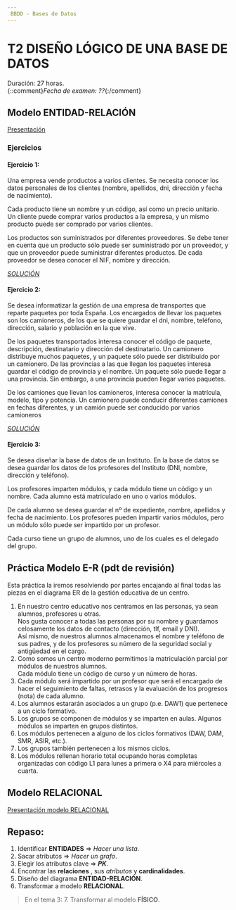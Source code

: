 ```yaml
---
 BBDD - Bases de Datos
---
```


# T2 DISEÑO LÓGICO DE UNA BASE DE DATOS

Duración: 27 horas. \
{::comment}*Fecha de examen: ??*{:/comment}

## Modelo ENTIDAD-RELACIÓN
[Presentación](https://moodle.educarex.es/iescastelarfp/course/view.php?id=128)

### Ejercicios
#### Ejercicio 1:
Una empresa vende productos a varios clientes. Se necesita conocer los datos personales  de  los  clientes  (nombre,  apellidos,  dni,  dirección  y  fecha  de nacimiento).

Cada  producto  tiene  un  nombre  y  un  código,  así  como  un  precio  unitario.  Un cliente puede comprar varios productos a la empresa, y un mismo producto puede ser comprado por varios clientes.

Los  productos  son  suministrados  por  diferentes  proveedores.  Se  debe  tener  en  cuenta que un producto sólo puede ser suministrado por un proveedor, y que un  proveedor  puede  suministrar  diferentes  productos.  De  cada  proveedor  se  desea conocer el NIF, nombre y dirección.

[*SOLUCIÓN*](./img/T2-ejercicio1.drawio.png)

#### Ejercicio 2:
Se  desea  informatizar  la  gestión  de  una  empresa  de  transportes  que  reparte paquetes  por  toda  España.  Los  encargados  de  llevar  los  paquetes  son  los camioneros,  de  los  que  se  quiere  guardar  el  dni, nombre,  teléfono,  dirección, salario y población en la que vive.

De los paquetes transportados interesa conocer el código de paquete, descripción, destinatario  y  dirección  del  destinatario.  Un  camionero  distribuye  muchos paquetes,  y  un  paquete  sólo  puede  ser  distribuido  por  un  camionero.  De  las provincias a las que llegan los paquetes interesa guardar el código de provincia y el  nombre.  Un  paquete  sólo  puede  llegar  a  una  provincia.  Sin  embargo,  a  una provincia pueden llegar varios paquetes.

De los camiones que llevan los camioneros, interesa conocer la matrícula, modelo, tipo  y  potencia.  Un  camionero  puede  conducir  diferentes  camiones  en  fechas diferentes, y un camión puede ser conducido por varios camioneros

[*SOLUCIÓN*](./img/T2-ejercicio2.drawio.png)

#### Ejercicio 3:
Se desea diseñar la base de datos de un Instituto. En la base de datos se desea guardar  los  datos  de  los  profesores  del  Instituto  (DNI,  nombre,  dirección  y teléfono).

Los profesores  imparten  módulos,  y  cada módulo tiene  un  código  y  un  nombre. Cada alumno está matriculado en uno o varios módulos.

De cada alumno se desea guardar el nº de expediente, nombre, apellidos y fecha de  nacimiento.  Los  profesores  pueden  impartir  varios  módulos,  pero  un  módulo sólo puede ser impartido por un profesor.

Cada  curso  tiene  un  grupo  de  alumnos,  uno  de  los  cuales  es  el  delegado  del grupo.

## Práctica Modelo E-R (**pdt de revisión**)
Esta práctica la iremos resolviendo por partes encajando al final todas las piezas en el diagrama ER de la gestión educativa de un centro.
1. En nuestro centro educativo nos centramos en las personas, ya sean alumnos, profesores u otras. \
   Nos gusta conocer a todas las personas por su nombre y guardamos celosamente los datos de contacto (dirección, tlf, email y DNI). \
   Así mismo, de nuestros alumnos almacenamos el nombre y teléfono de sus padres, y de los profesores su número de la seguridad social y antigüedad en el cargo.
2. Como somos un centro moderno permitimos la matriculación parcial por módulos de nuestros alumnos. \
   Cada módulo tiene un código de curso y un número de horas.
3. Cada módulo será impartido por un profesor que será el encargado de hacer el seguimiento de faltas, retrasos y la evaluación de los progresos (nota) de cada alumno.
4. Los alumnos estararán asociados a un grupo (p.e. DAW1) que pertenece a un ciclo formativo.
5. Los grupos se componen de módulos y se imparten en aulas. Algunos módulos se imparten en grupos distintos.
6. Los módulos pertenecen a alguno de los ciclos formativos (DAW, DAM, SMR, ASIR, etc.).
7. Los grupos también pertenecen a los mismos ciclos.
7. Los módulos rellenan horario total ocupando horas completas organizadas con código L1 para lunes a primera o X4 para miércoles a cuarta.

## Modelo RELACIONAL
[Presentación modelo RELACIONAL](https://moodle.educarex.es/iescastelarfp/mod/url/view.php?id=29859)

## Repaso:
1. Identificar **ENTIDADES** => *Hacer una lista*.
2. Sacar atributos => *Hacer un grafo*.
3. Elegir los atributos clave => ***PK***.
4. Encontrar las **relaciones** , sus *atributos* y **cardinalidades**.
5. Diseño del diagrama **ENTIDAD-RELACIÓN**.
6. Transformar a modelo **RELACIONAL**.
> En el tema 3:
> 7. Transformar al modelo **FÍSICO**.
